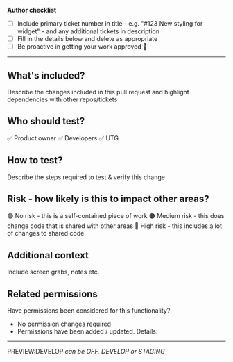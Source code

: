 **Author checklist**

- [ ] Include primary ticket number in title - e.g. "#123 New styling for widget" - and any additional tickets in description
- [ ] Fill in the details below and delete as appropriate
- [ ] Be proactive in getting your work approved 💪

---
## What's included?
Describe the changes included in this pull request and highlight dependencies with other repos/tickets

## Who should test?
✅ Product owner
✅ Developers
✅ UTG

## How to test?
Describe the steps required to test & verify this change

## Risk - how likely is this to impact other areas?
🟢 No risk - this is a self-contained piece of work
🟠 Medium risk - this does change code that is shared with other areas
🔴 High risk - this includes a lot of changes to shared code

## Additional context
Include screen grabs, notes etc.

## Related permissions
Have permissions been considered for this functionality?
- No permission changes required
- Permissions have been added / updated. Details:

---
PREVIEW:DEVELOP
_can be OFF, DEVELOP or STAGING_
